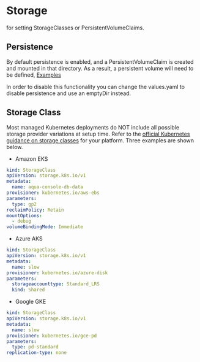 # Storage

for setting StorageClasses or PersistentVolumeClaims.

## Persistence

By default persistence is enabled, and a PersistentVolumeClaim is created and mounted in that directory. As a result, a persistent volume will need to be defined, [Examples](https://kubernetes.io/docs/user-guide/persistent-volumes/)

In order to disable this functionality you can change the values.yaml to disable persistence and use an emptyDir instead.

## Storage Class

 Most managed Kubernetes deployments do NOT include all possible storage provider variations at setup time. Refer to the [official Kubernetes guidance on storage classes](https://kubernetes.io/docs/concepts/storage/storage-classes/) for your platform. Three examples are shown below.

* Amazon EKS

```yaml
kind: StorageClass
apiVersion: storage.k8s.io/v1
metadata:
  name: aqua-console-db-data
provisioner: kubernetes.io/aws-ebs
parameters:
  type: gp2
reclaimPolicy: Retain
mountOptions:
  - debug
volumeBindingMode: Immediate
  ```

* Azure AKS

```yaml
kind: StorageClass
apiVersion: storage.k8s.io/v1
metadata:
  name: slow
provisioner: kubernetes.io/azure-disk
parameters:
  storageaccounttype: Standard_LRS
  kind: Shared
```

* Google GKE

```yaml
kind: StorageClass
apiVersion: storage.k8s.io/v1
metadata:
  name: slow
provisioner: kubernetes.io/gce-pd
parameters:
  type: pd-standard
replication-type: none
```